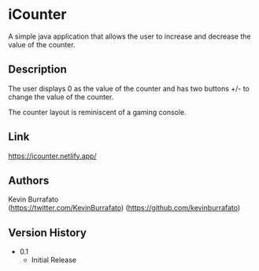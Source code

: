 # iCounter

A simple java application that allows the user to increase and decrease the value of the counter.

## Description

The user displays 0 as the value of the counter and has two buttons +/- to change the value of the counter.

The counter layout is reminiscent of a gaming console.

## Link

https://icounter.netlify.app/

## Authors

Kevin Burrafato  
(https://twitter.com/KevinBurrafato)
(https://github.com/kevinburrafato)

## Version History

* 0.1
    * Initial Release